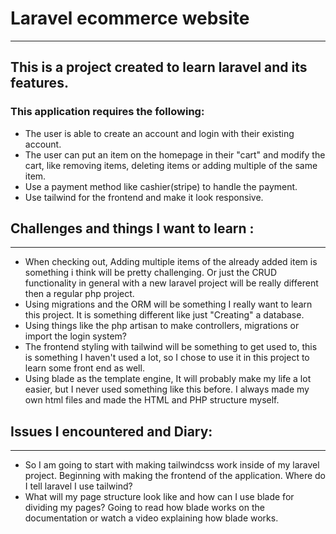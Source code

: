 <h1>Laravel ecommerce website</h1>
<hr>
<h2>This is a project created to learn laravel and its features.</h2>

<h3>This application requires the following:</h3>

<ul>
    <li>The user is able to create an account and login with their existing account.</li>
    <li>The user can put an item on the homepage in their "cart" and modify the cart, like removing items, deleting items or adding multiple of the same item.</li>
    <li>Use a payment method like cashier(stripe) to handle the payment.</li>
    <li>Use tailwind for the frontend and make it look responsive.</li>
</ul>

<h2>Challenges and things I want to learn :</h2>
<hr>

<ul>
    <li>When checking out, Adding multiple items of the already added item is something i think will be pretty challenging. Or just the CRUD functionality in general with a new laravel project will be really different then a regular php project.</li>
    <li>Using migrations and the ORM will be something I really want to learn this project. It is something different like just "Creating" a database.</li>
    <li>Using things like the php artisan to make controllers, migrations or import the login system?</li>
    <li>The frontend styling with tailwind will be something to get used to, this is something I haven't used a lot, so I chose to use it in this project to learn some front end as well. </li>
    <li>Using blade as the template engine, It will probably make my life a lot easier, but I never used something like this before. I always made my own html files and made the HTML and PHP structure myself.</li>
</ul>

<h2>Issues I encountered and Diary: </h2>
<hr>
<ul>
    <li>So I am going to start with making tailwindcss work inside of my laravel project. Beginning with making the frontend of the application. Where do I tell laravel I use tailwind?</li>
    <li>What will my page structure look like and how can I use blade for dividing my pages? Going to read how blade works on the documentation or watch a video explaining how blade works.</li>
</ul>


<h3></h3>
<p></p>
